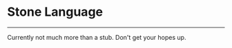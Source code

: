 # Stone Language
----------------
Currently not much more than a stub. Don't get your hopes up.


<!-- Ratcheting up the abstraction of Lisp ten billion times. -->

<!-- With a type system ten billion times stronger than Rust's. -->

<!-- Ten billion, Senku's favorite number. -->
<!-- *Oh yes.* -->

<!-- ## The REPL -->
<!-- To ease getting into this, `cargo run` builds and starts up the main driver binary. -->
<!-- (currently a stub) -->

<!-- At first, I expect this to be a simple REPL. -->
<!-- There are a few different directions I may take it in as explore the problem space. -->
